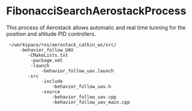 # FibonacciSearchAerostackProcess
This process of Aerostack allows automatic and real time tunning for the position and altitude PID controllers.


<pre><code> ~/workspace/ros/aerostack_catkin_ws/src/
     -behavior_follow_UAV
 	    -CMakeLists.txt
         -package.xml
         -launch
             -behavior_follow_uav.launch
 		-src
             -include
                 -behavior_follow_uav.h
             -source
                 -behavior_follow_uav.cpp
                 -behavior_follow_uav_main.cpp
</code></pre>
